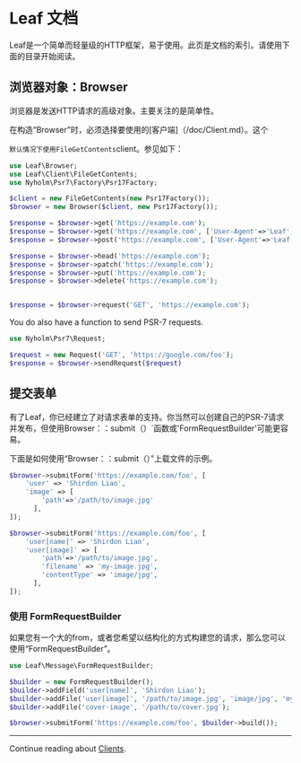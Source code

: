 # Leaf 文档


Leaf是一个简单而轻量级的HTTP框架，易于使用。此页是文档的索引。请使用下面的目录开始阅读。 

## 浏览器对象：Browser


浏览器是发送HTTP请求的高级对象。主要关注的是简单性。

在构造“Browser”时，必须选择要使用的[客户端]（/doc/Client.md）。这个

`默认情况下使用FileGetContents`client。参见如下： 

```php
use Leaf\Browser;
use Leaf\Client\FileGetContents;
use Nyholm\Psr7\Factory\Psr17Factory;

$client = new FileGetContents(new Psr17Factory());
$browser = new Browser($client, new Psr17Factory());

$response = $browser->get('https://example.com');
$response = $browser->get('https://example.com', ['User-Agent'=>'Leaf']);
$response = $browser->post('https://example.com', ['User-Agent'=>'Leaf'], 'http-post-body');

$response = $browser->head('https://example.com');
$response = $browser->patch('https://example.com');
$response = $browser->put('https://example.com');
$response = $browser->delete('https://example.com');


$response = $browser->request('GET', 'https://example.com');
```

You do also have a function to send PSR-7 requests. 

```php
use Nyholm\Psr7\Request;

$request = new Request('GET', 'https://google.com/foo');
$response = $browser->sendRequest($request)
```

## 提交表单

有了Leaf，你已经建立了对请求表单的支持。你当然可以创建自己的PSR-7请求并发布，但使用Browser：：submit（）`函数或'FormRequestBuilder'可能更容易。


下面是如何使用“Browser：：submit（）”上载文件的示例。

```php
$browser->submitForm('https://example.com/foo', [
    'user' => 'Shirdon Liao',
    'image' => [
        'path'=>'/path/to/image.jpg'
      ],
]);
``` 

```php
$browser->submitForm('https://example.com/foo', [
    'user[name]' => 'Shirdon Liao',
    'user[image]' => [
        'path'=>'/path/to/image.jpg',
        'filename' => 'my-image.jpg',
        'contentType' => 'image/jpg',
      ],
]);
``` 

### 使用 FormRequestBuilder


如果您有一个大的from，或者您希望以结构化的方式构建您的请求，那么您可以使用“FormRequestBuilder”。 

```php
use Leaf\Message\FormRequestBuilder;

$builder = new FormRequestBuilder();
$builder->addField('user[name]', 'Shirdon Liao');
$builder->addFile('user[image]', '/path/to/image.jpg', 'image/jpg', 'my-image.jpg');
$builder->addFile('cover-image', '/path/to/cover.jpg');

$browser->submitForm('https://example.com/foo', $builder->build());
``` 

---

Continue reading about [Clients](/doc/client.md).
